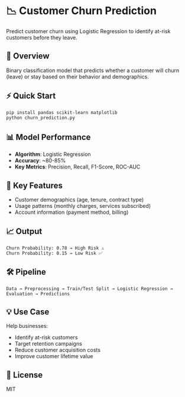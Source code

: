 # 📉 Customer Churn Prediction

Predict customer churn using Logistic Regression to identify at-risk customers before they leave.

## 🎯 Overview

Binary classification model that predicts whether a customer will churn (leave) or stay based on their behavior and demographics.

## ⚡ Quick Start

```bash
pip install pandas scikit-learn matplotlib
python churn_prediction.py
```

## 📊 Model Performance

- **Algorithm**: Logistic Regression
- **Accuracy**: ~80-85%
- **Key Metrics**: Precision, Recall, F1-Score, ROC-AUC

## 🔑 Key Features

- Customer demographics (age, tenure, contract type)
- Usage patterns (monthly charges, services subscribed)
- Account information (payment method, billing)

## 📈 Output

```
Churn Probability: 0.78 → High Risk ⚠️
Churn Probability: 0.15 → Low Risk ✅
```

## 🛠️ Pipeline

```
Data → Preprocessing → Train/Test Split → Logistic Regression → Evaluation → Predictions
```

## 💡 Use Case

Help businesses:
- Identify at-risk customers
- Target retention campaigns
- Reduce customer acquisition costs
- Improve customer lifetime value

## 📄 License

MIT

